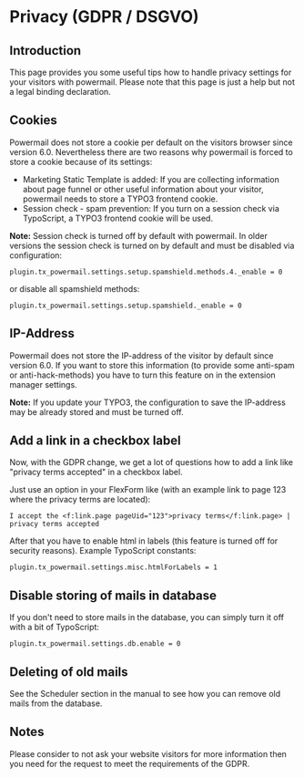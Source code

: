 # Privacy (GDPR / DSGVO)

## Introduction

This page provides you some useful tips how to handle privacy settings for your visitors with powermail. Please note
that this page is just a help but not a legal binding declaration.

## Cookies

Powermail does not store a cookie per default on the visitors browser since version 6.0.
Nevertheless there are two reasons why powermail is forced to store a cookie because of its settings:

* Marketing Static Template is added: If you are collecting information about page funnel or other useful information about your visitor, powermail needs to store a TYPO3 frontend cookie.
* Session check - spam prevention: If you turn on a session check via TypoScript, a TYPO3 frontend cookie will be used.

**Note:** Session check is turned off by default with powermail. In older versions the session check is turned on by
default and must be disabled via configuration:

`plugin.tx_powermail.settings.setup.spamshield.methods.4._enable = 0`

or disable all spamshield methods:

`plugin.tx_powermail.settings.setup.spamshield._enable = 0`

## IP-Address

Powermail does not store the IP-address of the visitor by default since version 6.0. If you want to store this information
(to provide some anti-spam or anti-hack-methods) you have to turn this feature on in the extension manager settings.

**Note:** If you update your TYPO3, the configuration to save the IP-address may be already stored and must be turned off.

## Add a link in a checkbox label

Now, with the GDPR change, we get a lot of questions how to add a link like "privacy terms accepted" in a checkbox
label.

Just use an option in your FlexForm like (with an example link to page 123 where the privacy terms are located):

`I accept the <f:link.page pageUid="123">privacy terms</f:link.page> | privacy terms accepted`

After that you have to enable html in labels (this feature is turned off for security reasons). Example TypoScript
constants:

`plugin.tx_powermail.settings.misc.htmlForLabels = 1`

## Disable storing of mails in database

If you don't need to store mails in the database, you can simply turn it off with a bit of TypoScript:

`plugin.tx_powermail.settings.db.enable = 0`

## Deleting of old mails

See the Scheduler section in the manual to see how you can remove old mails from the database.

## Notes

Please consider to not ask your website visitors for more information then you need for the request to meet
the requirements of the GDPR.

